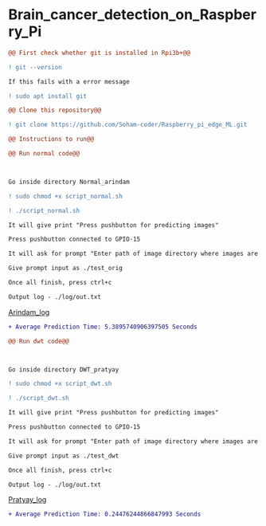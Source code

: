 # Brain_cancer_detection_on_Raspberry_Pi

```diff
@@ First check whether git is installed in Rpi3b+@@

! git --version

If this fails with a error message

! sudo apt install git
```

```diff
@@ Clone this repository@@

! git clone https://github.com/Soham-coder/Raspberry_pi_edge_ML.git
```

```diff
@@ Instructions to run@@
```

```diff
@@ Run normal code@@



Go inside directory Normal_arindam

! sudo chmod +x script_normal.sh

! ./script_normal.sh

It will give print "Press pushbutton for predicting images"

Press pushbutton connected to GPIO-15

It will ask for prompt "Enter path of image directory where images are present:"

Give prompt input as ./test_orig

Once all finish, press ctrl+c

Output log - ./log/out.txt
```
<a href="Normal_arindam/log/out.txt">Arindam_log</a>
```diff
+ Average Prediction Time: 5.3895740906397505 Seconds
```







```diff
@@ Run dwt code@@



Go inside directory DWT_pratyay

! sudo chmod +x script_dwt.sh

! ./script_dwt.sh

It will give print "Press pushbutton for predicting images"

Press pushbutton connected to GPIO-15

It will ask for prompt "Enter path of image directory where images are present:"

Give prompt input as ./test_dwt

Once all finish, press ctrl+c

Output log - ./log/out.txt
```
<a href="DWT_pratyay/log/out.txt">Pratyay_log</a>
```diff
+ Average Prediction Time: 0.24476244866847993 Seconds
```